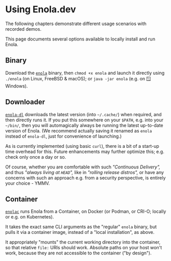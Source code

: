 <!--
    SPDX-License-Identifier: Apache-2.0

    Copyright 2023-2025 The Enola <https://enola.dev> Authors

    Licensed under the Apache License, Version 2.0 (the "License");
    you may not use this file except in compliance with the License.
    You may obtain a copy of the License at

        https://www.apache.org/licenses/LICENSE-2.0

    Unless required by applicable law or agreed to in writing, software
    distributed under the License is distributed on an "AS IS" BASIS,
    WITHOUT WARRANTIES OR CONDITIONS OF ANY KIND, either express or implied.
    See the License for the specific language governing permissions and
    limitations under the License.
-->

# Using Enola.dev

The following chapters demonstrate different usage scenarios with recorded demos.

This page documents several options available to locally install and run Enola.

## Binary

Download the [`enola`](../download/latest/enola) binary, then `chmod +x enola`
and launch it directly using `./enola` (on Linux, FreeBSD & macOS); or
`java -jar enola` (e.g. on 🪟 Windows).

## Downloader

[`enola-dl`](../download/latest/enola-dl) downloads the latest version (into
`~/.cache/`) when required, and then directly runs it. If you put this somewhere on
your `$PATH`, e.g. into your `~/bin/`, then you will automagically always be running
the latest up-to-date version of Enola. (We recommend actually saving it renamed as
`enola` instead of `enola-dl`, just for convenience of launching.)

As is currently implemented (using basic `curl`), there is a bit of a start-up time
overhead for this. Future enhancements may further optimize this; e.g. check only
once a day or so.

Of course, whether you are comfortable with such _"Continuous Delivery",_ and thus
_"always living at `HEAD`",_ like in _"rolling release distros",_ or have any concerns
with such an approach e.g. from a security perspective, is entirely your choice - YMMV.

## Container

[`enolac`](../download/latest/enolac) runs Enola from a Container, on Docker (or Podman,
or CRI-O; locally or e.g. on Kubernetes).

It takes the exact same CLI arguments as the "regular" `enola` binary, but pulls it
via a container image, instead of a "local installation", as above.

It appropriately "mounts" the current working directory into the container, so that
relative `file:` URIs should work. Absolute paths on your host won't work, because they
are not accessible to the container ("by design").
